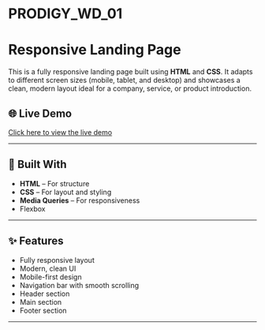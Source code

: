 # PRODIGY_WD_01
# Responsive Landing Page

This is a fully responsive landing page built using **HTML** and **CSS**. It adapts to different screen sizes (mobile, tablet, and desktop) and showcases a clean, modern layout ideal for a company, service, or product introduction.

## 🌐 Live Demo

[Click here to view the live demo](https://your-username.github.io/project-name/)  


---


## 🔧 Built With

- **HTML** – For structure
- **CSS** – For layout and styling
- **Media Queries** – For responsiveness
- Flexbox

---

## ✨ Features

- Fully responsive layout
- Modern, clean UI
- Mobile-first design
- Navigation bar with smooth scrolling
- Header section
- Main section
- Footer section 

---

